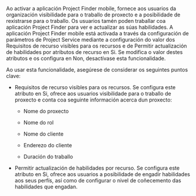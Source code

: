 Ao activar a aplicación Project Finder mobile, fornece aos usuarios da organización visibilidade para o traballo de proxecto e a posibilidade de rexistrarse para o traballo. Os usuarios tamén poden traballar coa aplicación Project Finder para ver e actualizar as súas habilidades. A aplicación Project Finder mobile está activada a través da configuración de parámetros de Project Service mediante a configuración do valor dos Requisitos de recurso visibles para os recursos e de Permitir actualización de habilidades por atributos de recurso en Si. Se modifica o valor destes atributos e os configura en Non, desactívase esta funcionalidade.  
  
 Ao usar esta funcionalidade, asegúrese de considerar os seguintes puntos clave:  
  
-   Requisitos de recurso visibles para os recursos. Se configura este atributo en Si, ofrece aos usuarios visibilidade para o traballo de proxecto e conta coa seguinte información acerca dun proxecto:  
  
    -   Nome do proxecto  
  
    -   Nome do rol  
  
    -   Nome do cliente  
  
    -   Enderezo do cliente  
  
    -   Duración do traballo  
  
-   Permitir actualización de habilidades por recurso. Se configura este atributo en Si, ofrece aos usuarios a posibilidade de engadir habilidades aos seus perfís, así como de configurar o nivel de coñecemento das habilidades que engadan.
